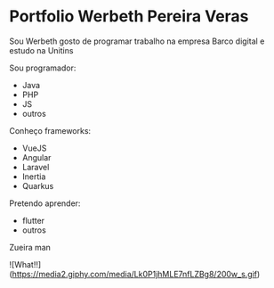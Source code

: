 # Portfolio Werbeth Pereira Veras

Sou Werbeth gosto de programar trabalho na empresa Barco digital e estudo na Unitins

Sou programador: 
- Java 
- PHP 
- JS
- outros

Conheço frameworks: 
- VueJS  
- Angular 
- Laravel 
- Inertia
- Quarkus 

Pretendo aprender: 
- flutter 
- outros

Zueira man

![What!!] (https://media2.giphy.com/media/Lk0P1jhMLE7nfLZBg8/200w_s.gif)
